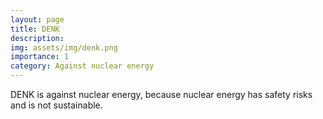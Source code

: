 ```yaml
---
layout: page
title: DENK
description: 
img: assets/img/denk.png
importance: 1
category: Against nuclear energy
---
```


DENK is against nuclear energy, because nuclear energy has safety risks and is not sustainable.
